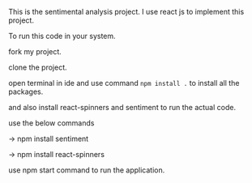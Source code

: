 This is the sentimental analysis project. I use react js to implement this project.


To run this code in your system.

fork my project.

clone the project.

open terminal in ide and use command `npm install .` to install all the packages.

and also install react-spinners and sentiment to run the actual code.

use the below commands

-> npm install sentiment

-> npm install react-spinners


use npm start command to run the application.
